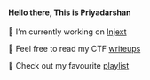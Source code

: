 #### Hello there, This is Priyadarshan
<!--
**PDROJACK/PDROJACK** is a ✨ _special_ ✨ repository because its `README.md` (this file) appears on your GitHub profile.

Here are some ideas to get you started:


- 🌱 I’m currently learning ...
- 👯 I’m looking to collaborate on ...
- 🤔 I’m looking for help with ...
- 💬 Ask me about ...
- 📫 How to reach me: ...
- 😄 Pronouns: ...
- ⚡ Fun fact: ...
-->
💉 I’m currently working on [Injext](https://injext.unicornplatform.page)

🏴 Feel free to read my CTF [writeups](https://github.com/PDROJACK/writeUps)

🎵 Check out my favourite [playlist](https://open.spotify.com/playlist/6WvVlKHIyh1Frlbn2xNs0a?si=03c033d6a9d245d4)
